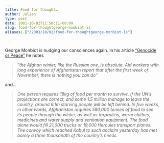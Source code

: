 ```yaml
---
title: Food for thought…
author: Julian
type: post
date: 2001-10-02T11:56:11+00:00
slug: food-for-thoughtgeorge-monbiot-is 
aliases: ["/2001/10/02/food-for-thoughtgeorge-monbiot-is"]

---
```

George Monbiot is nudging our consciences again. In his article [&#8220;Genocide or Peace&#8221;][1] he notes

> _&#8220;the Afghan winter, like the Russian one, is absolute. Aid workers with long experience of Afghanistan report that after the first week of November, there is nothing you can do&#8221;_

and&#8230;

> _One person requires 18kg of food per month to survive. If the UN&#8217;s projections are correct, and some 1.5 million manage to leave the country, around 6.1m starving people will be left behind. In five weeks, in other words, Afghanistan requires 580,000 tonnes of food to see its people through the winter, as well as tarpaulins, warm clothes, medicines and water supply and sanitation equipment. The food alone would fill 21,000 trucks or 19,000 Hercules transport planes. The convoy which reached Kabul to such acclaim yesterday has met barely a three thousandth of the country&#8217;s needs._

 [1]: https://www.monbiot.com/dsp_article.cfm?article_id=458